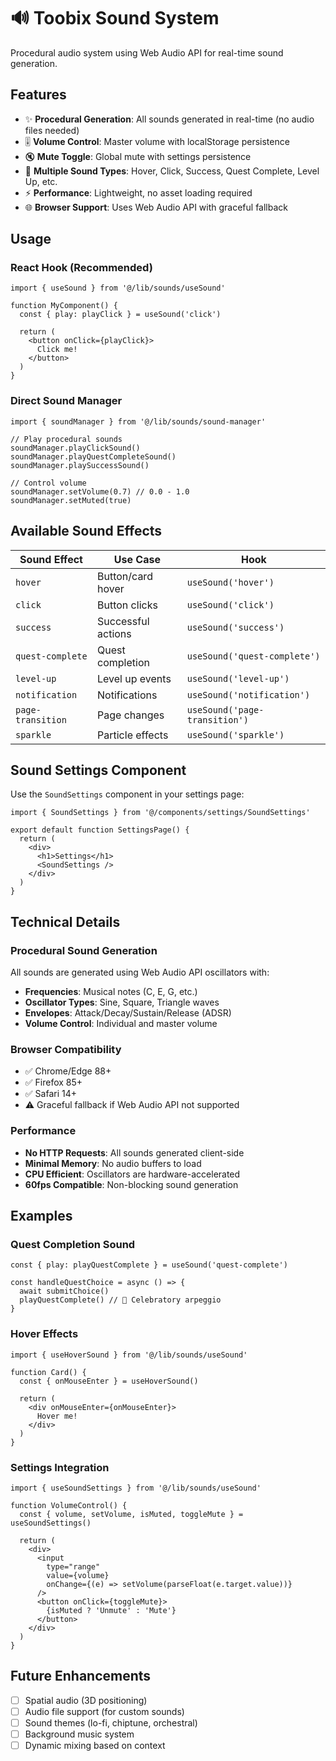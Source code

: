# 🔊 Toobix Sound System

Procedural audio system using Web Audio API for real-time sound generation.

## Features

- ✨ **Procedural Generation**: All sounds generated in real-time (no audio files needed)
- 🎚️ **Volume Control**: Master volume with localStorage persistence
- 🔇 **Mute Toggle**: Global mute with settings persistence
- 🎵 **Multiple Sound Types**: Hover, Click, Success, Quest Complete, Level Up, etc.
- ⚡ **Performance**: Lightweight, no asset loading required
- 🌐 **Browser Support**: Uses Web Audio API with graceful fallback

## Usage

### React Hook (Recommended)

```tsx
import { useSound } from '@/lib/sounds/useSound'

function MyComponent() {
  const { play: playClick } = useSound('click')

  return (
    <button onClick={playClick}>
      Click me!
    </button>
  )
}
```

### Direct Sound Manager

```tsx
import { soundManager } from '@/lib/sounds/sound-manager'

// Play procedural sounds
soundManager.playClickSound()
soundManager.playQuestCompleteSound()
soundManager.playSuccessSound()

// Control volume
soundManager.setVolume(0.7) // 0.0 - 1.0
soundManager.setMuted(true)
```

## Available Sound Effects

| Sound Effect | Use Case | Hook |
|--------------|----------|------|
| `hover` | Button/card hover | `useSound('hover')` |
| `click` | Button clicks | `useSound('click')` |
| `success` | Successful actions | `useSound('success')` |
| `quest-complete` | Quest completion | `useSound('quest-complete')` |
| `level-up` | Level up events | `useSound('level-up')` |
| `notification` | Notifications | `useSound('notification')` |
| `page-transition` | Page changes | `useSound('page-transition')` |
| `sparkle` | Particle effects | `useSound('sparkle')` |

## Sound Settings Component

Use the `SoundSettings` component in your settings page:

```tsx
import { SoundSettings } from '@/components/settings/SoundSettings'

export default function SettingsPage() {
  return (
    <div>
      <h1>Settings</h1>
      <SoundSettings />
    </div>
  )
}
```

## Technical Details

### Procedural Sound Generation

All sounds are generated using Web Audio API oscillators with:
- **Frequencies**: Musical notes (C, E, G, etc.)
- **Oscillator Types**: Sine, Square, Triangle waves
- **Envelopes**: Attack/Decay/Sustain/Release (ADSR)
- **Volume Control**: Individual and master volume

### Browser Compatibility

- ✅ Chrome/Edge 88+
- ✅ Firefox 85+
- ✅ Safari 14+
- ⚠️ Graceful fallback if Web Audio API not supported

### Performance

- **No HTTP Requests**: All sounds generated client-side
- **Minimal Memory**: No audio buffers to load
- **CPU Efficient**: Oscillators are hardware-accelerated
- **60fps Compatible**: Non-blocking sound generation

## Examples

### Quest Completion Sound

```tsx
const { play: playQuestComplete } = useSound('quest-complete')

const handleQuestChoice = async () => {
  await submitChoice()
  playQuestComplete() // 🎉 Celebratory arpeggio
}
```

### Hover Effects

```tsx
import { useHoverSound } from '@/lib/sounds/useSound'

function Card() {
  const { onMouseEnter } = useHoverSound()

  return (
    <div onMouseEnter={onMouseEnter}>
      Hover me!
    </div>
  )
}
```

### Settings Integration

```tsx
import { useSoundSettings } from '@/lib/sounds/useSound'

function VolumeControl() {
  const { volume, setVolume, isMuted, toggleMute } = useSoundSettings()

  return (
    <div>
      <input
        type="range"
        value={volume}
        onChange={(e) => setVolume(parseFloat(e.target.value))}
      />
      <button onClick={toggleMute}>
        {isMuted ? 'Unmute' : 'Mute'}
      </button>
    </div>
  )
}
```

## Future Enhancements

- [ ] Spatial audio (3D positioning)
- [ ] Audio file support (for custom sounds)
- [ ] Sound themes (lo-fi, chiptune, orchestral)
- [ ] Background music system
- [ ] Dynamic mixing based on context
